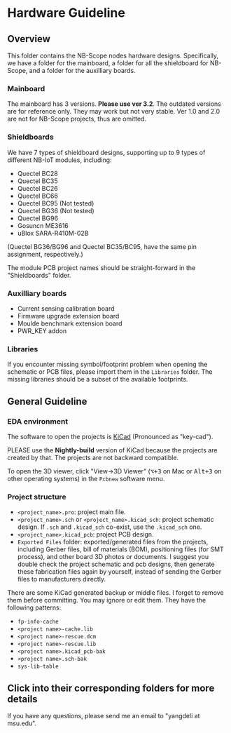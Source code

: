 # Hardware Guideline

## Overview

This folder contains the NB-Scope nodes hardware designs. Specifically, we have a folder for the mainboard, a folder for all the shieldboard for NB-Scope, and a folder for the auxilliary boards.

### Mainboard

The mainboard has 3 versions. **Please use ver 3.2**. The outdated versions are for reference only. They may work but not very stable. Ver 1.0 and 2.0 are not for NB-Scope projects, thus are omitted.

### Shieldboards

We have 7 types of shieldboard designs, supporting up to 9 types of different NB-IoT modules, including:

- Quectel BC28
- Quectel BC35
- Quectel BC26
- Quectel BC66
- Quectel BC95 (Not tested)
- Quectel BG36 (Not tested)
- Quectel BG96
- Gosuncn ME3616
- uBlox SARA-R410M-02B

(Quectel BG36/BG96 and Quectel BC35/BC95, have the same pin assignment, respectively.)

The module PCB project names should be straight-forward in the "Shieldboards" folder.

### Auxilliary boards

- Current sensing calibration board
- Firmware upgrade extension board
- Moulde benchmark extension board
- PWR_KEY addon

### Libraries

If you encounter missing symbol/footprint problem when opening the schematic or PCB files, please import them in the `Libraries` folder. The missing libraries should be a subset of the available footprints.

## General Guideline

### EDA environment

The software to open the projects is [KiCad](https://kicad-pcb.org/) (Pronounced as "key-cad").

PLEASE use the **Nightly-build** version of KiCad because the projects are created by that. The projects are not backward compatible.

To open the 3D viewer, click "View->3D Viewer" (<kbd>⌥+3</kbd> on Mac or <kbd>Alt+3</kbd> on other operating systems) in the `Pcbnew` software menu.

### Project structure

- `<project_name>.pro`: project main file.
- `<project_name>.sch` or `<project_name>.kicad_sch`: project schematic design. If `.sch` and `.kicad_sch` co-exist, use the `.kicad_sch` one.
- `<project_name>.kicad_pcb`: project PCB design.
- `Exported Files` folder: exported/generated files from the projects, including Gerber files, bill of materials (BOM), positioning files (for SMT process), and other board 3D photos or documents. I suggest you double check the project schematic and pcb designs, then generate these fabrication files again by yourself, instead of sending the Gerber files to manufacturers directly.

There are some KiCad generated backup or middle files. I forget to remove them before committing. You may ignore or edit them. They have the following patterns:

- `fp-info-cache`
- `<project name>-cache.lib`
- `<project name>-rescue.dcm`
- `<project name>-rescue.lib`
- `<project name>.kicad_pcb-bak`
- `<project name>.sch-bak`
- `sys-lib-table`

## Click into their corresponding folders for more details

If you have any questions, please send me an email to "yangdeli at msu.edu".
